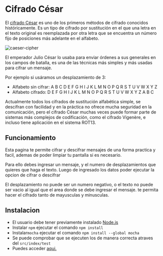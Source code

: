 # Cifrado César
El [cifrado César](https://en.wikipedia.org/wiki/Caesar_cipher) es uno de los
primeros métodos de cifrado conocidos históricamente. Es un tipo de cifrado por
sustitución en el que una letra en el texto original es reemplazada por otra
letra que se encuentra un número fijo de posiciones más adelante en el alfabeto.

![caeser-cipher](https://upload.wikimedia.org/wikipedia/commons/thumb/2/2b/Caesar3.svg/2000px-Caesar3.svg.png)

El emperador Julio César lo usaba para enviar órdenes a sus generales en los
campos de batalla, es una de las técnicas más simples y más usadas para cifrar
un mensaje.

Por ejemplo si usáramos un desplazamiento de 3:

* Alfabeto sin cifrar: A B C D E F G H I J K L M N O P Q R S T U V W X Y Z
* Alfabeto cifrado: D E F G H I J K L M N O P Q R S T U V W X Y Z A B C

Actualmente todos los cifrados de sustitución alfabética simple, se descifran
con facilidad y en la práctica no ofrece mucha seguridad en la comunicación,
pero el cifrado César muchas veces puede formar parte de sistemas más complejos
de codificación, como el cifrado Vigenère, e incluso tiene aplicación en el
sistema ROT13.

## Funcionamiento

Esta pagina te permite cifrar y descifrar mensajes de una forma practica y facil, 
ademas de poder limpiar tu pantalla si es necesario.

Para ello debes ingresar un mensaje, y el numero de desplazamientos que quieres que 
haga el texto. Luego de ingresado los datos poder ejecutar la opcion de cifrar o descifrar

El desplazamiento no puede ser un numero negativo, o el texto no puede ser vacio al igual 
que el area donde se debe ingresar el mensaje. te permita hacer el cifrado tanto de 
mayusculas y minusculas.

## Instalacion 

* El usuario debe tener previamente instalado [Node.js](https://nodejs.org)
* Instalar `npm` ejecutar el comando `npm install`
* Instalar`mocha` ejecutar el comando `npm install --global mocha`
* Se puede comprobar que se ejecuten los de manera correcta atraves del `src/index/test`
* Puedes acceder [aqui.](https://adpc1609.github.io/scl-2018-05-bc-core-pm/)